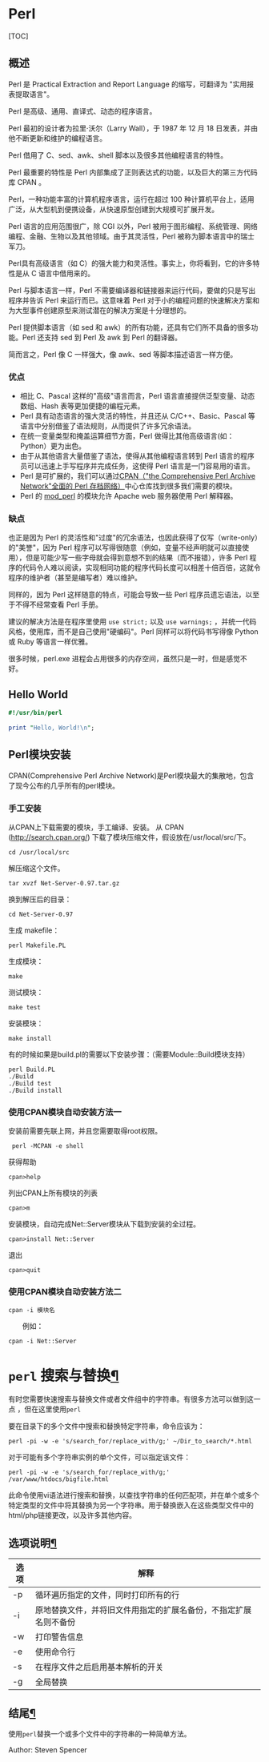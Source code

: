 # Perl

[TOC]

## 概述

Perl 是 Practical Extraction and Report Language 的缩写，可翻译为 "实用报表提取语言"。

Perl 是高级、通用、直译式、动态的程序语言。

Perl 最初的设计者为拉里·沃尔（Larry Wall），于 1987 年 12 月 18 日发表，并由他不断更新和维护的编程语言。

Perl 借用了 C、sed、awk、shell 脚本以及很多其他编程语言的特性。

Perl 最重要的特性是 Perl 内部集成了正则表达式的功能，以及巨大的第三方代码库 CPAN 。

Perl，一种功能丰富的计算机程序语言，运行在超过 100 种计算机平台上，适用广泛，从大型机到便携设备，从快速原型创建到大规模可扩展开发。

Perl 语言的应用范围很广，除 CGI 以外，Perl 被用于图形编程、系统管理、网络编程、金融、生物以及其他领域。由于其灵活性，Perl 被称为脚本语言中的瑞士军刀。

Perl具有高级语言（如 C）的强大能力和灵活性。事实上，你将看到，它的许多特性是从 C 语言中借用来的。

Perl 与脚本语言一样，Perl 不需要编译器和链接器来运行代码，要做的只是写出程序并告诉 Perl 来运行而已。这意味着 Perl 对于小的编程问题的快速解决方案和为大型事件创建原型来测试潜在的解决方案是十分理想的。

Perl 提供脚本语言（如 sed 和 awk）的所有功能，还具有它们所不具备的很多功能。Perl 还支持 sed 到 Perl 及 awk 到 Perl 的翻译器。

简而言之，Perl 像 C 一样强大，像 awk、sed 等脚本描述语言一样方便。

### 优点

- 相比 C、Pascal 这样的"高级"语言而言，Perl 语言直接提供泛型变量、动态数组、Hash 表等更加便捷的编程元素。
- Perl 具有动态语言的强大灵活的特性，并且还从 C/C++、Basic、Pascal 等语言中分别借鉴了语法规则，从而提供了许多冗余语法。
- 在统一变量类型和掩盖运算细节方面，Perl 做得比其他高级语言(如：Python）更为出色。
- 由于从其他语言大量借鉴了语法，使得从其他编程语言转到 Perl 语言的程序员可以迅速上手写程序并完成任务，这使得 Perl 语言是一门容易用的语言。
- Perl 是可扩展的，我们可以通过[CPAN（"the Comprehensive Perl Archive Network"全面的 Perl 存档网络）](http://cpan.perl.org/)中心仓库找到很多我们需要的模块。
- Perl 的 [mod_perl](http://perl.apache.org) 的模块允许 Apache web 服务器使用 Perl 解释器。

### 缺点

也正是因为 Perl 的灵活性和"过度"的冗余语法，也因此获得了仅写（write-only）的"美誉"，因为 Perl 程序可以写得很随意（例如，变量不经声明就可以直接使用），但是可能少写一些字母就会得到意想不到的结果（而不报错），许多 Perl 程序的代码令人难以阅读，实现相同功能的程序代码长度可以相差十倍百倍，这就令程序的维护者（甚至是编写者）难以维护。

同样的，因为 Perl 这样随意的特点，可能会导致一些 Perl 程序员遗忘语法，以至于不得不经常查看 Perl 手册。

建议的解决方法是在程序里使用 `use strict;` 以及 `use warnings;` ，并统一代码风格，使用库，而不是自己使用"硬编码"。Perl 同样可以将代码书写得像 Python 或 Ruby 等语言一样优雅。

很多时候，perl.exe 进程会占用很多的内存空间，虽然只是一时，但是感觉不好。

## Hello World

```perl
#!/usr/bin/perl 
 
print "Hello, World!\n";
```



## Perl模块安装

CPAN(Comprehensive Perl Archive Network)是Perl模块最大的集散地，包含了现今公布的几乎所有的perl模块。
### 手工安装
从CPAN上下载需要的模块，手工编译、安装。
从 CPAN (http://search.cpan.org/) 下载了模块压缩文件，假设放在/usr/local/src/下。

    cd /usr/local/src

解压缩这个文件。

    tar xvzf Net-Server-0.97.tar.gz

换到解压后的目录：

    cd Net-Server-0.97

生成 makefile：

    perl Makefile.PL

生成模块：

    make

测试模块：

    make test
安装模块：

    make install

有的时候如果是build.pl的需要以下安装步骤：（需要Module::Build模块支持）

    perl Build.PL
    ./Build
    ./Build test
    ./Build install

### 使用CPAN模块自动安装方法一

安装前需要先联上网，并且您需要取得root权限。

     perl -MCPAN -e shell

获得帮助

    cpan>help

列出CPAN上所有模块的列表

    cpan>m

安装模块，自动完成Net::Server模块从下载到安装的全过程。

    cpan>install Net::Server

退出

    cpan>quit

### 使用CPAN模块自动安装方法二

    cpan -i 模块名

　　例如：

    cpan -i Net::Server





# `perl` 搜索与替换[¶](https://docs.rockylinux.org/zh/gemstones/perl_search_replace/#perl)

有时您需要快速搜索与替换文件或者文件组中的字符串。有很多方法可以做到这一点 ，但在这里使用`perl`

要在目录下的多个文件中搜索和替换特定字符串，命令应该为：

```
perl -pi -w -e 's/search_for/replace_with/g;' ~/Dir_to_search/*.html
```

对于可能有多个字符串实例的单个文件，可以指定该文件：

```
perl -pi -w -e 's/search_for/replace_with/g;' /var/www/htdocs/bigfile.html
```

此命令使用vi语法进行搜索和替换，以查找字符串的任何匹配项，并在单个或多个特定类型的文件中将其替换为另一个字符串。用于替换嵌入在这些类型文件中的html/php链接更改，以及许多其他内容。

## 选项说明[¶](https://docs.rockylinux.org/zh/gemstones/perl_search_replace/#_1)

| 选项 | 解释                                                         |
| ---- | ------------------------------------------------------------ |
| -p   | 循环遍历指定的文件，同时打印所有的行                         |
| -i   | 原地替换文件，并将旧文件用指定的扩展名备份，不指定扩展名则不备份 |
| -w   | 打印警告信息                                                 |
| -e   | 使用命令行                                                   |
| -s   | 在程序文件之后启用基本解析的开关                             |
| -g   | 全局替换                                                     |

## 结尾[¶](https://docs.rockylinux.org/zh/gemstones/perl_search_replace/#_2)

使用`perl`替换一个或多个文件中的字符串的一种简单方法。

Author: Steven Spencer

